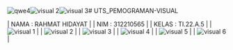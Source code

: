 ![qwe4](https://github.com/user-attachments/assets/032276eb-053c-4d4b-8922-26806fd5bc68)![visual 2](https://github.com/user-attachments/assets/1700d22a-016f-4213-ad3f-449b8df8e372)![visual 3](https://github.com/user-attachments/assets/3ddd9b9f-72ba-4a06-9152-bfc291f74045)# UTS_PEMOGRAMAN-VISUAL

| NAMA  : RAHMAT HIDAYAT |
| NIM   : 312210565      |
| KELAS : TI.22.A.5      |
| ![visual 1](https://github.com/user-attachments/assets/2970d2f6-dcc6-4c5e-af13-930316dd7288) |
| ![visual 2](https://github.com/user-attachments/assets/e602f790-e66e-470e-8639-a75759fd79eb) |
| ![visual 3](https://github.com/user-attachments/assets/63b3b127-6597-470c-ab6e-6b87e1931bac) |
| ![visual 4](https://github.com/user-attachments/assets/42fba5d5-ce1e-4878-822a-2eab174e573d) |
| ![visual 5](https://github.com/user-attachments/assets/cc8924e2-3144-4fa5-92b0-12cdcf50d5cc) |
| ![visual 6](https://github.com/user-attachments/assets/044d1cd7-eb92-4e2a-916a-a3e4eabc76ec) |





